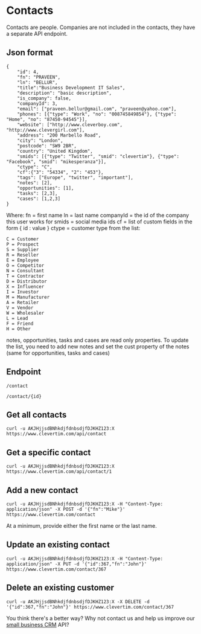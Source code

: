 Contacts
========

Contacts are people. Companies are not included in the contacts, they have a separate API endpoint.

Json format
-----------

	{
		"id": 4,
		"fn": "PRAVEEN",
		"ln": "BELLUR",
		"title":"Business Development IT Sales",
		"description": "basic description",
		"is_company": false,
		"companyId": 3,
		"email": ["praveen.bellur@gmail.com", "praveen@yahoo.com"],
		"phones": [{"type": "Work", "no": "008745849854"}, {"type": "Home", "no": "87450-94545"}],
		"website": ["http://www.cleverboy.com", "http://www.clevergirl.com"],
		"address": "200 Marbello Road",
		"city": "London",
		"postcode": "SW9 2BR",
		"country": "United Kingdom",
		"smids": [{"type": "Twitter", "smid": "clevertim"}, {"type": "Facebook", "smid": "mikesperanza"}],
		"ctype": "C",
		"cf":{"3": "54334", "2": "453"},
		"tags": ["Europe", "twitter", "important"],
		"notes": [2],
		"opportunities": [1],
		"tasks": [2,3],
		"cases": [1,2,3]
	}

Where:
fn = first name
ln = last name
companyId = the id of the company this user works for
smids = social media ids
cf = list of custom fields in the form { id : value }
ctype = customer type from the list:

	C = Customer
	P = Prospect
	S = Supplier
	R = Reseller
	E = Employee
	O = Competitor
	N = Consultant
	T = Contractor
	D = Distributor
	X = Influencer
	I = Investor
	M = Manufacturer
	A = Retailer
	V = Vendor
	W = Wholesaler
	L = Lead
	F = Friend
	H = Other

notes, opportunities, tasks and cases are read only properties. To update the list, you need to add new notes and set the cust property of the notes (same for opportunities, tasks and cases)
	
Endpoint
--------

    /contact

    /contact/{id}

Get all contacts
----------------

    curl -u AKJHjjsdBNhkdjfdnbsdjfDJKHZ123:X https://www.clevertim.com/api/contact

Get a specific contact
----------------------

    curl -u AKJHjjsdBNhkdjfdnbsdjfDJKHZ123:X https://www.clevertim.com/api/contact/1

Add a new contact
-----------------

    curl -u AKJHjjsdBNhkdjfdnbsdjfDJKHZ123:X -H "Content-Type: application/json" -X POST -d '{"fn":"Mike"}' https://www.clevertim.com/contact
	
At a minimum, provide either the first name or the last name.

Update an existing contact
--------------------------

    curl -u AKJHjjsdBNhkdjfdnbsdjfDJKHZ123:X -H "Content-Type: application/json" -X PUT -d '{"id":367,"fn":"John"}' https://www.clevertim.com/contact/367
	
Delete an existing customer
---------------------------

    curl -u AKJHjjsdBNhkdjfdnbsdjfDJKHZ123:X -X DELETE -d '{"id":367,"fn":"John"}' https://www.clevertim.com/contact/367

You think there's a better way? Why not contact us and help us improve our [small business CRM](http://www.clevertim.com) API?